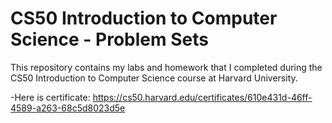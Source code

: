 # CS50 Introduction to Computer Science - Problem Sets
This repository contains my labs and homework that I completed during the CS50 Introduction to Computer Science course at Harvard University.

 -Here is certificate: <https://cs50.harvard.edu/certificates/610e431d-46ff-4589-a263-68c5d8023d5e>
